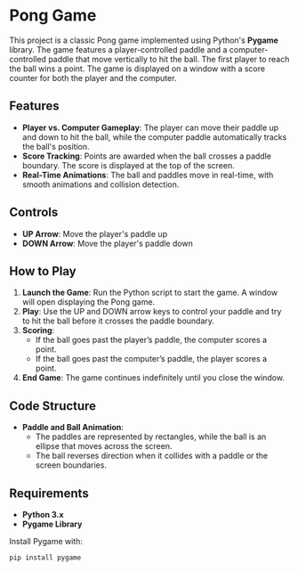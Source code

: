 # Pong Game

This project is a classic Pong game implemented using Python's **Pygame** library. The game features a player-controlled paddle and a computer-controlled paddle that move vertically to hit the ball. The first player to reach the ball wins a point. The game is displayed on a window with a score counter for both the player and the computer.

## Features

- **Player vs. Computer Gameplay**: The player can move their paddle up and down to hit the ball, while the computer paddle automatically tracks the ball's position.
- **Score Tracking**: Points are awarded when the ball crosses a paddle boundary. The score is displayed at the top of the screen.
- **Real-Time Animations**: The ball and paddles move in real-time, with smooth animations and collision detection.

## Controls

- **UP Arrow**: Move the player's paddle up
- **DOWN Arrow**: Move the player's paddle down

## How to Play

1. **Launch the Game**: Run the Python script to start the game. A window will open displaying the Pong game.
2. **Play**: Use the UP and DOWN arrow keys to control your paddle and try to hit the ball before it crosses the paddle boundary.
3. **Scoring**: 
   - If the ball goes past the player’s paddle, the computer scores a point.
   - If the ball goes past the computer’s paddle, the player scores a point.
4. **End Game**: The game continues indefinitely until you close the window.

## Code Structure

- **Paddle and Ball Animation**:
  - The paddles are represented by rectangles, while the ball is an ellipse that moves across the screen.
  - The ball reverses direction when it collides with a paddle or the screen boundaries.


## Requirements

- **Python 3.x**
- **Pygame Library**

Install Pygame with:
```bash
pip install pygame
